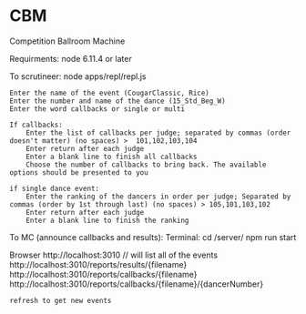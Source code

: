 CBM
===
Competition Ballroom Machine

Requirments: node 6.11.4 or later

To scrutineer: 
node apps/repl/repl.js

	Enter the name of the event (CougarClassic, Rice)
	Enter the number and name of the dance (15_Std_Beg_W)
	Enter the word callbacks or single or multi
	
	If callbacks: 
		Enter the list of callbacks per judge; separated by commas (order doesn't matter) (no spaces) >  101,102,103,104
		Enter return after each judge
		Enter a blank line to finish all callbacks
		Choose the number of callbacks to bring back. The available options should be presented to you

	if single dance event: 
		Enter the ranking of the dancers in order per judge; Separated by commas (order by 1st through last) (no spaces) > 105,101,103,102
		Enter return after each judge
		Enter a blank line to finish the ranking


To MC (announce callbacks and results): 
Terminal: 
	cd /server/
	npm run start

Browser
    http://localhost:3010 // will list all of the events
	http://localhost:3010/reports/results/{filename}
	http://localhost:3010/reports/callbacks/{filename}
	http://localhost:3010/reports/callbacks/{filename}/{dancerNumber}

	refresh to get new events